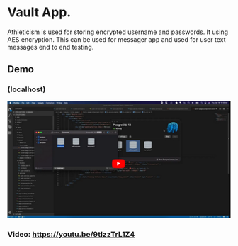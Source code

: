 # Vault App.
Athleticism is used for storing encrypted username and passwords. It using AES encryption. This can be used for messager app and used for user text messages end to end testing.

## Demo
### (localhost)
  [![Watch the video](https://github.com/srisaikiranreddy/athleticism/blob/main/img/athleticism-demo.png)](https://youtu.be/9tIzzTrL1Z4)
  ### Video: https://youtu.be/9tIzzTrL1Z4
  

